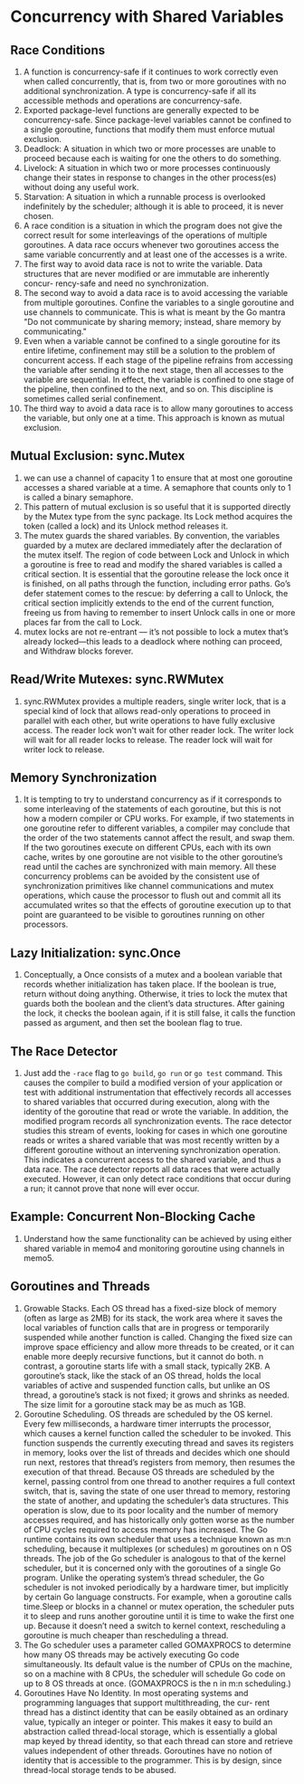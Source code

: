 # Concurrency with Shared Variables

## Race Conditions
1. A function is concurrency-safe if it continues to work correctly even when called concurrently, that is, from two or more goroutines with no additional synchronization. A type is concurrency-safe if all its accessible methods and operations are concurrency-safe.
2. Exported package-level functions are generally expected to be concurrency-safe. Since package-level variables cannot be confined to a single goroutine, functions that modify them must enforce mutual exclusion.
3. Deadlock: A situation in which two or more processes are unable to proceed because each is waiting for one the others to do something.
4. Livelock: A situation in which two or more processes continuously change their states in response to changes in the other process(es) without doing any useful work.
5. Starvation: A situation in which a runnable process is overlooked indefinitely by the scheduler; although it is able to proceed, it is never chosen.
6. A race condition is a situation in which the program does not give the correct result for some interleavings of the operations of multiple goroutines. A data race occurs whenever two goroutines access the same variable concurrently and at least one of the accesses is a write.
7. The first way to avoid data race is not to write the variable. Data structures that are never modified or are immutable are inherently concur- rency-safe and need no synchronization. 
8. The second way to avoid a data race is to avoid accessing the variable from multiple goroutines. Confine the variables to a single goroutine and use channels to communicate. This is what is meant by the Go mantra "Do not communicate by sharing memory; instead, share memory by communicating."
9. Even when a variable cannot be confined to a single goroutine for its entire lifetime, confinement may still be a solution to the problem of concurrent access. If each stage of the pipeline refrains from accessing the variable after sending it to the next stage, then all accesses to the variable are sequential. In effect, the variable is confined to one stage of the pipeline, then confined to the next, and so on. This discipline is sometimes called serial confinement.
10. The third way to avoid a data race is to allow many goroutines to access the variable, but only one at a time. This approach is known as mutual exclusion.

## Mutual Exclusion: sync.Mutex
1. we can use a channel of capacity 1 to ensure that at most one goroutine accesses a shared variable at a time. A semaphore that counts only to 1 is called a binary semaphore.
2. This pattern of mutual exclusion is so useful that it is supported directly by the Mutex type from the sync package. Its Lock method acquires the token (called a lock) and its Unlock method releases it.
3. The mutex guards the shared variables. By convention, the variables guarded by a mutex are declared immediately after the declaration of the mutex itself. The region of code between Lock and Unlock in which a goroutine is free to read and modify the shared variables is called a critical section. It is essential that the goroutine release the lock once it is finished, on all paths through the function, including error paths. Go’s defer statement comes to the rescue: by deferring a call to Unlock, the critical section implicitly extends to the end of the current function, freeing us from having to remember to insert Unlock calls in one or more places far from the call to Lock.
4. mutex locks are not re-entrant — it’s not possible to lock a mutex that’s already locked—this leads to a deadlock where nothing can proceed, and Withdraw blocks forever.

## Read/Write Mutexes: sync.RWMutex
1. sync.RWMutex provides a multiple readers, single writer lock, that is a special kind of lock that allows read-only operations to proceed in parallel with each other, but write operations to have fully exclusive access. The reader lock won't wait for other reader lock. The writer lock will wait for all reader locks to release. The reader lock will wait for writer lock to release. 

## Memory Synchronization
1. It is tempting to try to understand concurrency as if it corresponds to some interleaving of the statements of each goroutine, but this is not how a modern compiler or CPU works. For example, if two statements in one goroutine refer to different variables, a compiler may conclude that the order of the two statements cannot affect the result, and swap them. If the two goroutines execute on different CPUs, each with its own cache, writes by one goroutine are not visible to the other goroutine’s read until the caches are synchronized with main memory. All these concurrency problems can be avoided by the consistent use of synchronization primitives like channel communications and mutex operations, which cause the processor to flush out and commit all its accumulated writes so that the effects of goroutine execution up to that point are guaranteed to be visible to goroutines running on other processors. 

## Lazy Initialization: sync.Once
1. Conceptually, a Once consists of a mutex and a boolean variable that records whether initialization has taken place. If the boolean is true, return without doing anything. Otherwise, it tries to lock the mutex that guards both the boolean and the client’s data structures. After gaining the lock, it checks the boolean again, if it is still false, it calls the function passed as argument, and then set the boolean flag to true.

## The Race Detector
1. Just add the `-race` flag to `go build`, `go run` or `go test` command. This causes the compiler to build a modified version of your application or test with additional instrumentation that effectively records all accesses to shared variables that occurred during execution, along with the identity of the goroutine that read or wrote the variable. In addition, the modified program records all synchronization events. The race detector studies this stream of events, looking for cases in which one goroutine reads or writes a shared variable that was most recently written by a different goroutine without an intervening synchronization operation. This indicates a concurrent access to the shared variable, and thus a data race. The race detector reports all data races that were actually executed. However, it can only detect race conditions that occur during a run; it cannot prove that none will ever occur.

## Example: Concurrent Non-Blocking Cache
1. Understand how the same functionality can be achieved by using either shared variable in memo4 and monitoring goroutine using channels in memo5.

## Goroutines and Threads
1. Growable Stacks. Each OS thread has a fixed-size block of memory (often as large as 2MB) for its stack, the work area where it saves the local variables of function calls that are in progress or temporarily suspended while another function is called. Changing the fixed size can improve space efficiency and allow more threads to be created, or it can enable more deeply recursive functions, but it cannot do both. n contrast, a goroutine starts life with a small stack, typically 2KB. A goroutine’s stack, like the stack of an OS thread, holds the local variables of active and suspended function calls, but unlike an OS thread, a goroutine’s stack is not fixed; it grows and shrinks as needed. The size limit for a goroutine stack may be as much as 1GB.
2. Goroutine Scheduling. OS threads are scheduled by the OS kernel. Every few milliseconds, a hardware timer interrupts the processor, which causes a kernel function called the scheduler to be invoked. This function suspends the currently executing thread and saves its registers in memory, looks over the list of threads and decides which one should run next, restores that thread’s registers from memory, then resumes the execution of that thread. Because OS threads are scheduled by the kernel, passing control from one thread to another requires a full context switch, that is, saving the state of one user thread to memory, restoring the state of another, and updating the scheduler’s data structures. This operation is slow, due to its poor locality and the number of memory accesses required, and has historically only gotten worse as the number of CPU cycles required to access memory has increased. The Go runtime contains its own scheduler that uses a technique known as m:n scheduling, because it multiplexes (or schedules) m goroutines on n OS threads. The job of the Go scheduler is analogous to that of the kernel scheduler, but it is concerned only with the goroutines of a single Go program.
Unlike the operating system’s thread scheduler, the Go scheduler is not invoked periodically by a hardware timer, but implicitly by certain Go language constructs. For example, when a goroutine calls time.Sleep or blocks in a channel or mutex operation, the scheduler puts it to sleep and runs another goroutine until it is time to wake the first one up. Because it doesn’t need a switch to kernel context, rescheduling a goroutine is much cheaper than rescheduling a thread.
3. The Go scheduler uses a parameter called GOMAXPROCS to determine how many OS threads may be actively executing Go code simultaneously. Its default value is the number of CPUs on the machine, so on a machine with 8 CPUs, the scheduler will schedule Go code on up to 8 OS threads at once. (GOMAXPROCS is the n in m:n scheduling.)
4. Goroutines Have No Identity. In most operating systems and programming languages that support multithreading, the cur- rent thread has a distinct identity that can be easily obtained as an ordinary value, typically an integer or pointer. This makes it easy to build an abstraction called thread-local storage, which is essentially a global map keyed by thread identity, so that each thread can store and retrieve values independent of other threads. Goroutines have no notion of identity that is accessible to the programmer. This is by design, since thread-local storage tends to be abused.


